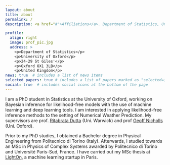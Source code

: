 ```yaml
---
layout: about
title: about
permalink: /
description: <a href="#">Affiliations</a>. Department of Statistics, University of Oxford

profile:
  align: right
  image: prof_pic.jpg
  address: >
    <p>Department of Statistics</p>
    <p>University of Oxford</p>
    <p>24-29 St Giles'</p>
    <p>Oxford OX1 3LB</p>
    <p>United Kingdom</p>
news: true  # includes a list of news items
selected_papers: true # includes a list of papers marked as "selected={true}"
social: true  # includes social icons at the bottom of the page
---
```



I am a PhD student in Statistics at the University of Oxford, working on Bayesian inference for likelihood-free models with the use of machine learning and deep learning tools. I am interested in applying likelihood-free inference methods to the setting of Numerical Weather Prediction. My supervisors are prof. [Ritabrata Dutta](https://warwick.ac.uk/fac/sci/statistics/staff/academic-research/dutta/) (Uni. Warwick) and prof [Geoff Nicholls](https://www.stats.ox.ac.uk/all-people/geoff-nicholls/) (Uni. Oxford).

Prior to my PhD studies, I obtained a Bachelor degree in Physical Engineering from Politecnico di Torino (Italy). Afterwards, I studied towards an MSc in Physics of Complex Systems awarded by Politecnico di Torino and Université Paris-Sud, France. I have carried out my MSc thesis at [LightOn](https://lighton.ai/), a machine learning startup in Paris.
